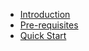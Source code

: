 - [Introduction](introduction.md)
- [Pre-requisites](prerequisites.md)
- [Quick Start](quick-start.md)
